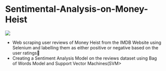 # Sentimental-Analysis-on-Money-Heist
<img src="https://www.pngall.com/wp-content/uploads/5/Money-Heist-PNG-Image-File.png" />
<ul>
  <li>Web scraping user reviews of Money Heist from the IMDB Website using Selenium and labelling them as either positive or negative based on the user ratings🚀</li>
  <li>Creating a Sentiment Analysis Model on the reviews dataset using Bag of Words Model and Support Vector Machines(SVM></li>
</ul>

